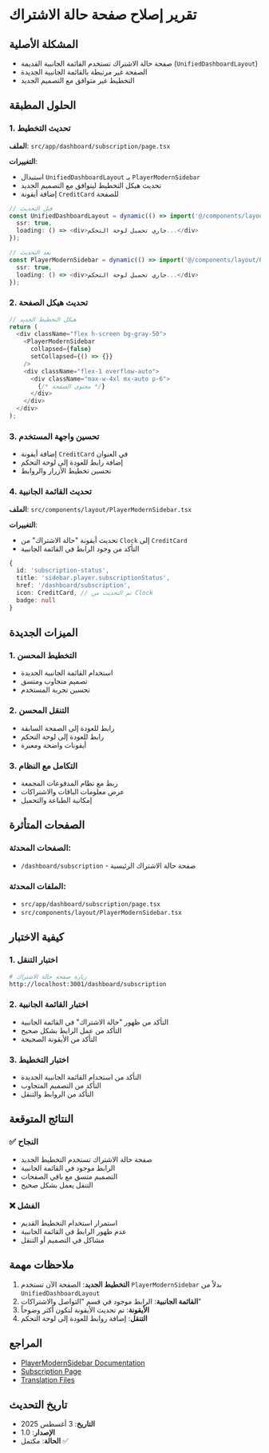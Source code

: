 # تقرير إصلاح صفحة حالة الاشتراك

## المشكلة الأصلية
- صفحة حالة الاشتراك تستخدم القائمة الجانبية القديمة (`UnifiedDashboardLayout`)
- الصفحة غير مرتبطة بالقائمة الجانبية الجديدة
- التخطيط غير متوافق مع التصميم الجديد

## الحلول المطبقة

### 1. تحديث التخطيط
**الملف**: `src/app/dashboard/subscription/page.tsx`

**التغييرات**:
- استبدال `UnifiedDashboardLayout` بـ `PlayerModernSidebar`
- تحديث هيكل التخطيط ليتوافق مع التصميم الجديد
- إضافة أيقونة `CreditCard` للصفحة

```typescript
// قبل التحديث
const UnifiedDashboardLayout = dynamic(() => import('@/components/layout/UnifiedDashboardLayout'), {
  ssr: true,
  loading: () => <div>جاري تحميل لوحة التحكم...</div>
});

// بعد التحديث
const PlayerModernSidebar = dynamic(() => import('@/components/layout/PlayerModernSidebar'), {
  ssr: true,
  loading: () => <div>جاري تحميل لوحة التحكم...</div>
});
```

### 2. تحديث هيكل الصفحة
```typescript
// هيكل التخطيط الجديد
return (
  <div className="flex h-screen bg-gray-50">
    <PlayerModernSidebar 
      collapsed={false}
      setCollapsed={() => {}}
    />
    <div className="flex-1 overflow-auto">
      <div className="max-w-4xl mx-auto p-6">
        {/* محتوى الصفحة */}
      </div>
    </div>
  </div>
);
```

### 3. تحسين واجهة المستخدم
- إضافة أيقونة `CreditCard` في العنوان
- إضافة رابط للعودة إلى لوحة التحكم
- تحسين تخطيط الأزرار والروابط

### 4. تحديث القائمة الجانبية
**الملف**: `src/components/layout/PlayerModernSidebar.tsx`

**التغييرات**:
- تحديث أيقونة "حالة الاشتراك" من `Clock` إلى `CreditCard`
- التأكد من وجود الرابط في القائمة الجانبية

```typescript
{
  id: 'subscription-status',
  title: 'sidebar.player.subscriptionStatus',
  href: '/dashboard/subscription',
  icon: CreditCard, // تم التحديث من Clock
  badge: null
}
```

## الميزات الجديدة

### 1. التخطيط المحسن
- استخدام القائمة الجانبية الجديدة
- تصميم متجاوب ومتسق
- تحسين تجربة المستخدم

### 2. التنقل المحسن
- رابط للعودة إلى الصفحة السابقة
- رابط للعودة إلى لوحة التحكم
- أيقونات واضحة ومعبرة

### 3. التكامل مع النظام
- ربط مع نظام المدفوعات المجمعة
- عرض معلومات الباقات والاشتراكات
- إمكانية الطباعة والتحميل

## الصفحات المتأثرة

### الصفحات المحدثة:
- `/dashboard/subscription` - صفحة حالة الاشتراك الرئيسية

### الملفات المحدثة:
- `src/app/dashboard/subscription/page.tsx`
- `src/components/layout/PlayerModernSidebar.tsx`

## كيفية الاختبار

### 1. اختبار التنقل
```bash
# زيارة صفحة حالة الاشتراك
http://localhost:3001/dashboard/subscription
```

### 2. اختبار القائمة الجانبية
- التأكد من ظهور "حالة الاشتراك" في القائمة الجانبية
- التأكد من عمل الرابط بشكل صحيح
- التأكد من الأيقونة الصحيحة

### 3. اختبار التخطيط
- التأكد من استخدام القائمة الجانبية الجديدة
- التأكد من التصميم المتجاوب
- التأكد من الروابط والتنقل

## النتائج المتوقعة

### ✅ النجاح
- صفحة حالة الاشتراك تستخدم التخطيط الجديد
- الرابط موجود في القائمة الجانبية
- التصميم متسق مع باقي الصفحات
- التنقل يعمل بشكل صحيح

### ❌ الفشل
- استمرار استخدام التخطيط القديم
- عدم ظهور الرابط في القائمة الجانبية
- مشاكل في التصميم أو التنقل

## ملاحظات مهمة

1. **التخطيط الجديد**: الصفحة الآن تستخدم `PlayerModernSidebar` بدلاً من `UnifiedDashboardLayout`
2. **القائمة الجانبية**: الرابط موجود في قسم "التواصل والاشتراكات"
3. **الأيقونة**: تم تحديث الأيقونة لتكون أكثر وضوحاً
4. **التنقل**: إضافة روابط للعودة إلى لوحة التحكم

## المراجع

- [PlayerModernSidebar Documentation](./src/components/layout/PlayerModernSidebar.tsx)
- [Subscription Page](./src/app/dashboard/subscription/page.tsx)
- [Translation Files](./src/lib/translations/)

## تاريخ التحديث
- **التاريخ**: 3 أغسطس 2025
- **الإصدار**: 1.0
- **الحالة**: مكتمل ✅ 
